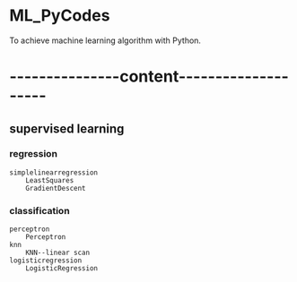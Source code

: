 # ML_PyCodes
To achieve machine learning algorithm with Python.

# ---------------content--------------------


## supervised learning
### regression
    simplelinearregression
        LeastSquares
        GradientDescent
        
### classification
    perceptron
        Perceptron
    knn
        KNN--linear scan
    logisticregression
        LogisticRegression

